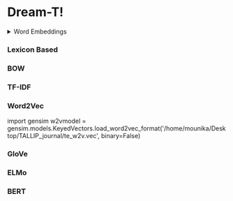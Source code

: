 # Dream-T!

<details>
<summary>Word Embeddings</summary>
	
* [Lexicon Based](#lexicon-based)
* [BOW](#bow)
* [TF-IDF](#tf-idf)
* [Word2Vec](#word2vec)
* [GloVe](#glove)
* [ELMo](#elmo)
* [BERT](#bert)

</details>



### Lexicon Based

### BOW

### TF-IDF

### Word2Vec
import gensim
w2vmodel = gensim.models.KeyedVectors.load_word2vec_format('/home/mounika/Desktop/TALLIP_journal/te_w2v.vec', binary=False)
### GloVe


### ELMo

### BERT
